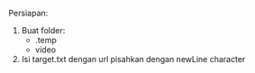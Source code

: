 Persiapan:
  1. Buat folder:
      - .temp
      - video
  2. Isi target.txt dengan url pisahkan dengan newLine character
